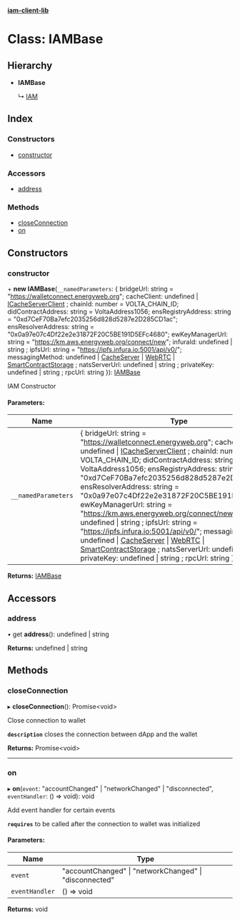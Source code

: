 **[iam-client-lib](../README.md)**

# Class: IAMBase

## Hierarchy

* **IAMBase**

  ↳ [IAM](iam.md)

## Index

### Constructors

* [constructor](iambase.md#constructor)

### Accessors

* [address](iambase.md#address)

### Methods

* [closeConnection](iambase.md#closeconnection)
* [on](iambase.md#on)

## Constructors

### constructor

\+ **new IAMBase**(`__namedParameters`: { bridgeUrl: string = "https://walletconnect.energyweb.org"; cacheClient: undefined \| [ICacheServerClient](../interfaces/icacheserverclient.md) ; chainId: number = VOLTA\_CHAIN\_ID; didContractAddress: string = VoltaAddress1056; ensRegistryAddress: string = "0xd7CeF70Ba7efc2035256d828d5287e2D285CD1ac"; ensResolverAddress: string = "0x0a97e07c4Df22e2e31872F20C5BE191D5EFc4680"; ewKeyManagerUrl: string = "https://km.aws.energyweb.org/connect/new"; infuraId: undefined \| string ; ipfsUrl: string = "https://ipfs.infura.io:5001/api/v0/"; messagingMethod: undefined \| [CacheServer](../enums/messagingmethod.md#cacheserver) \| [WebRTC](../enums/messagingmethod.md#webrtc) \| [SmartContractStorage](../enums/messagingmethod.md#smartcontractstorage) ; natsServerUrl: undefined \| string ; privateKey: undefined \| string ; rpcUrl: string  }): [IAMBase](iambase.md)

IAM Constructor

#### Parameters:

Name | Type |
------ | ------ |
`__namedParameters` | { bridgeUrl: string = "https://walletconnect.energyweb.org"; cacheClient: undefined \| [ICacheServerClient](../interfaces/icacheserverclient.md) ; chainId: number = VOLTA\_CHAIN\_ID; didContractAddress: string = VoltaAddress1056; ensRegistryAddress: string = "0xd7CeF70Ba7efc2035256d828d5287e2D285CD1ac"; ensResolverAddress: string = "0x0a97e07c4Df22e2e31872F20C5BE191D5EFc4680"; ewKeyManagerUrl: string = "https://km.aws.energyweb.org/connect/new"; infuraId: undefined \| string ; ipfsUrl: string = "https://ipfs.infura.io:5001/api/v0/"; messagingMethod: undefined \| [CacheServer](../enums/messagingmethod.md#cacheserver) \| [WebRTC](../enums/messagingmethod.md#webrtc) \| [SmartContractStorage](../enums/messagingmethod.md#smartcontractstorage) ; natsServerUrl: undefined \| string ; privateKey: undefined \| string ; rpcUrl: string  } |

**Returns:** [IAMBase](iambase.md)

## Accessors

### address

• get **address**(): undefined \| string

**Returns:** undefined \| string

## Methods

### closeConnection

▸ **closeConnection**(): Promise\<void>

Close connection to wallet

**`description`** closes the connection between dApp and the wallet

**Returns:** Promise\<void>

___

### on

▸ **on**(`event`: \"accountChanged\" \| \"networkChanged\" \| \"disconnected\", `eventHandler`: () => void): void

Add event handler for certain events

**`requires`** to be called after the connection to wallet was initialized

#### Parameters:

Name | Type |
------ | ------ |
`event` | \"accountChanged\" \| \"networkChanged\" \| \"disconnected\" |
`eventHandler` | () => void |

**Returns:** void
